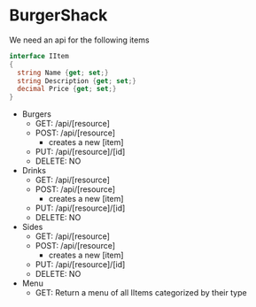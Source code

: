 # BurgerShack 

We need an api for the following items


```csharp
interface IItem
{
  string Name {get; set;}
  string Description {get; set;}
  decimal Price {get; set;}
}
```



- Burgers
  - GET: /api/[resource]
  - POST: /api/[resource]
    - creates a new [item]
  - PUT: /api/[resource]/[id]
  - DELETE: NO
- Drinks
  - GET: /api/[resource]
  - POST: /api/[resource]
    - creates a new [item]
  - PUT: /api/[resource]/[id]
  - DELETE: NO
- Sides
  - GET: /api/[resource]
  - POST: /api/[resource]
    - creates a new [item]
  - PUT: /api/[resource]/[id]
  - DELETE: NO
- Menu
  - GET: Return a menu of all IItems categorized by their type